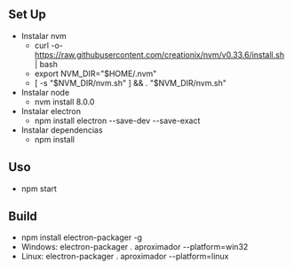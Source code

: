## Set Up
* Instalar nvm
  * curl -o- https://raw.githubusercontent.com/creationix/nvm/v0.33.6/install.sh | bash
  * export NVM_DIR="$HOME/.nvm"
  * [ -s "$NVM_DIR/nvm.sh" ] && . "$NVM_DIR/nvm.sh"
* Instalar node
  * nvm install 8.0.0
* Instalar electron
  * npm install electron --save-dev --save-exact
* Instalar dependencias
  * npm install

## Uso
* npm start

## Build
* npm install electron-packager -g
* Windows: electron-packager . aproximador --platform=win32
* Linux: electron-packager . aproximador --platform=linux